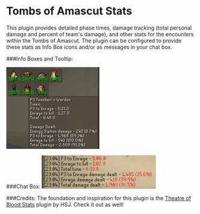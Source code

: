 # Tombs of Amascut Stats
This plugin provides detailed phase times, damage tracking (total personal damage and percent of team's damage), and 
other stats for the encounters within the Tombs of Amascut. 
The plugin can be configured to provide these stats as Info Box icons and/or as messages in your chat box. 

###Info Boxes and Tooltip:

![img.png](infoboxes.png)

###Chat Box:
![img.png](chatbox.png)

###Credits:
The foundation and inspiration for this plugin is the [Theatre of Blood Stats](https://github.com/HSJ-OSRS/theatreofbloodstats) plugin by HSJ. Check it out as well!